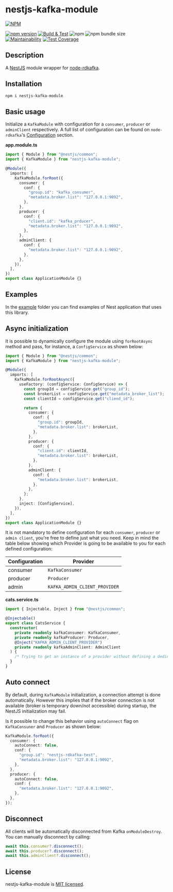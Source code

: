 # nestjs-kafka-module

[![NPM](https://nodei.co/npm/nest-kafka-module.png)](https://www.npmjs.com/package/nestjs-kafka-module)

[![npm version](https://badge.fury.io/js/nestjs-kafka-module.svg)](https://badge.fury.io/js/nestjs-kafka-module)
[![Build & Test](https://github.com/andreacioni/nestjs-kafka-module/actions/workflows/main.yml/badge.svg)](https://github.com/andreacioni/nestjs-kafka-module/actions/workflows/main.yml)
![npm](https://img.shields.io/npm/dm/nestjs-kafka-module)
![npm bundle size](https://img.shields.io/bundlephobia/min/nestjs-kafka-module)  
[![Maintainability](https://api.codeclimate.com/v1/badges/08079c0335462972d085/maintainability)](https://codeclimate.com/github/andreacioni/nestjs-kafka-module/maintainability)
[![Test Coverage](https://api.codeclimate.com/v1/badges/08079c0335462972d085/test_coverage)](https://codeclimate.com/github/andreacioni/nestjs-kafka-module/test_coverage)

## Description

A [NestJS](https://nestjs.com/) module wrapper for [node-rdkafka](https://github.com/Blizzard/node-rdkafka).

## Installation

```bash
npm i nestjs-kafka-module
```

## Basic usage

Initialize a `KafkaModule` with configuration for a `consumer`, `producer` or `adminClient` respectively. A full list of configuration can be found on `node-rdkafka`'s [Configuration](https://github.com/Blizzard/node-rdkafka#configuration) section.

**app.module.ts**

```typescript
import { Module } from "@nestjs/common";
import { KafkaModule } from "nestjs-kafka-module";

@Module({
  imports: [
    KafkaModule.forRoot({
      consumer: {
        conf: {
          "group.id": "kafka_consumer",
          "metadata.broker.list": "127.0.0.1:9092",
        },
      },
      producer: {
        conf: {
          "client.id": "kafka_prducer",
          "metadata.broker.list": "127.0.0.1:9092",
        },
      },
      adminClient: {
        conf: {
          "metadata.broker.list": "127.0.0.1:9092",
        },
      },
    }),
  ],
})
export class ApplicationModule {}
```

## Examples

In the [example](example/) folder you can find examples of Nest application that uses this library. 


## Async initialization

It is possible to dynamically configure the module using `forRootAsync` method and pass, for instance, a `ConfigService` as shown below:

```typescript
import { Module } from "@nestjs/common";
import { KafkaModule } from "nestjs-kafka-module";

@Module({
  imports: [
    KafkaModule.forRootAsync({
      useFactory: (configService: ConfigService) => {
        const groupId = configService.get("group_id");
        const brokerList = configService.get("metadata_broker_list");
        const clientId = configService.get("cliend_id");

        return {
          consumer: {
            conf: {
              "group.id": groupId,
              "metadata.broker.list": brokerList,
            },
          },
          producer: {
            conf: {
              "client.id": clientId,
              "metadata.broker.list": brokerList,
            },
          },
          adminClient: {
            conf: {
              "metadata.broker.list": brokerList,
            },
          },
        };
      },
      inject: [ConfigService],
    }),
  ],
})
export class ApplicationModule {}
```

It is not mandatory to define configuration for each `consumer`, `producer` or `admin client`, you're free to define just what you need. Keep in mind the table below showing which Provider is going to be available to you for each defined configuration:

| Configuration | Provider                      |
| ------------- | ----------------------------- |
| consumer      | `KafkaConsumer`               |
| producer      | `Producer`                    |
| admin         | `KAFKA_ADMIN_CLIENT_PROVIDER` |

**cats.service.ts**

```typescript
import { Injectable, Inject } from "@nestjs/common";

@Injectable()
export class CatsService {
  constructor(
    private readonly kafkaConsumer: KafkaConsumer,
    private readonly kafkaProducer: Producer,
    @Inject("KAFKA_ADMIN_CLIENT_PROVIDER")
    private readonly kafkaAdminClient: AdminClient
  ) {
    /* Trying to get an instance of a provider without defining a dedicated configuration will result in an error. */
  }
}
```

## Auto connect

By default, during `KafkaModule` initialization, a connection attempt is done automatically. However this implies that if the broker connection is not available (broker is temporary down/not accessible) during startup, the NestJS initialization may fail.

Is it possible to change this behavior using `autoConnect` flag on `KafkaConsuner` and `Producer` as shown below:

```typescript
KafkaModule.forRoot({
  consumer: {
    autoConnect: false,
    conf: {
      "group.id": "nestjs-rdkafka-test",
      "metadata.broker.list": "127.0.0.1:9092",
    },
  },
  producer: {
    autoConnect: false,
    conf: {
      "metadata.broker.list": "127.0.0.1:9092",
    },
  },
});
```

## Disconnect

All clients will be automatically disconnected from Kafka `onModuleDestroy`. You can manually disconnect by calling:

```typescript
await this.consumer?.disconnect();
await this.producer?.disconnect();
await this.adminClient?.disconnect();
```

## License

nestjs-kafka-module is [MIT licensed](LICENSE).
